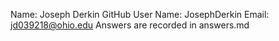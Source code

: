 Name: Joseph Derkin
GitHub User Name: JosephDerkin
Email: jd039218@ohio.edu
Answers are recorded in answers.md

